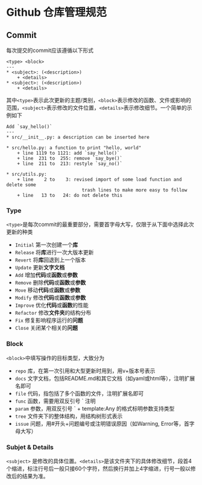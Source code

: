 # Github 仓库管理规范

## Commit

每次提交的commit应该遵循以下形式

```
<type> <block>
---
* <subject>: (<description>)
    + <details> 
* <subject>: (<description>)
    + <details>
```
其中`<type>`表示此次更新的主题/类别，`<block>`表示修改的函数、文件或影响的范围，`<subject>`表示修改的文件位置，`<details>`表示修改细节。一个简单的示例如下

```
Add `say_hello()`
---
* src/__init__.py: a description can be inserted here

* src/hello.py: a function to print "hello, world"
    + line 1119 to 1121: add `say_hello()`
    + line  231 to  255: remove `say_bye()`
    + line  211 to  213: restyle `say_no()`

* src/utils.py:
    + line    2 to    3: revised import of some load function and delete some
                            trash lines to make more easy to follow
    + line   13 to   24: do not delete this
```

### Type

`<type>`是每次commit的最重要部分，需要首字母大写，仅限于从下面中选择此次更新的种类

+ `Initial` 第一次创建一个**库**
+ `Release` 将**库**进行一次大版本更新
+ `Revert` 将**库**回退到上一个版本
+ `Update` 更新**文字文档**
+ `Add` 增加**代码**或**函数**或**参数**
+ `Remove` 删除**代码**或**函数**或**参数**
+ `Move` 移动**代码**或**函数**或**参数**
+ `Modify` 修改**代码**或**函数**或**参数**
+ `Improve` 优化**代码**或**函数**的性能
+ `Refactor` 修改**文件夹**的结构分布
+ `Fix` 修复影响程序运行的**问题**
+ `Close` 关闭某个相关的**问题**

### Block

`<block>`中填写操作的目标类型，大致分为

+ `repo` 库，在第一次引用和大型更新时用到，用v+版本号表示
+ `docs` 文字文档，包括README.md和其它文档（如yaml或html等），注明扩展名即可
+ `file` 代码，指包括了多个函数的文件，注明扩展名即可
+ `func` 函数，需要用双反引号 \` 注明
+ `param` 参数，用双反引号 \` + template:Any 的格式标明参数支持类型
+ `tree` 文件夹下的整体结构，用结构树形式表示
+ `issue` 问题，用#开头+问题编号或注明错误原因（如Warning, Error等，首字母大写）

### Subjet & Details

`<subject>` 是修改的具体位置。`<details>`是该文件夹下的具体修改细节，段首4个缩进，标注行号后一般只接60个字符，然后换行并加上4字缩进，行号一般以修改后的结果为准。
